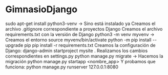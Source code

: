 # GimnasioDjango
sudo apt-get install python3-venv  -> Sino está instalado ya
Creamos el archivo .gitignore correspondiente a proyectos Django
Creamos el archivo requirements.txt con la versión de Django
python3 -m venv myvenv -> Creamos el entorno
source myvenv/bin/activate
python -m pip install --upgrade pip
pip install -r requirements.txt
Creamos la configuración de Django: django-admin startproject mysite .
Realizamos los cambios correspondientes en settings.py
python manage.py migrate -> Hacemos la migración
python manage.py startapp <nombre_app>
Y probamos que funciona: python manage.py runserver 127.0.0.1:8080
